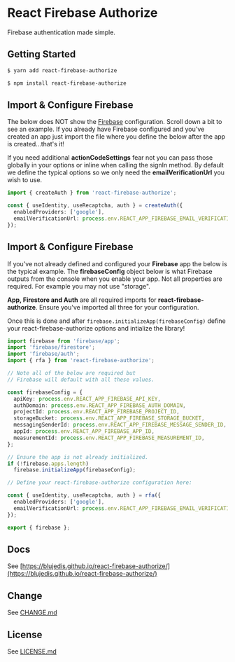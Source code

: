 # React Firebase Authorize

Firebase authentication made simple.

## Getting Started

```sh
$ yarn add react-firebase-authorize
```

```sh
$ npm install react-firebase-authorize
```

## Import & Configure Firebase

The below does NOT show the [Firebase](https://firebase.google.com/) configuration. Scroll down a bit to see an example. If you already have Firebase configured and you've created an app just import the file where you define the below after the app is created...that's it!

If you need additional **actionCodeSettings** fear not you can pass those
globally in your options or inline when calling the signIn method. By default
we define the typical options so we only need the **emailVerificationUrl** you wish to use. 

```ts
import { createAuth } from 'react-firebase-authorize';

const { useIdentity, useRecaptcha, auth } = createAuth({
  enabledProviders: ['google'],
  emailVerificationUrl: process.env.REACT_APP_FIREBASE_EMAIL_VERIFICATION_URL
});
```

## Import & Configure Firebase 

If you've not already defined and configured your **Firebase** app the below is the typical example. The **firebaseConfig** object below is what Firebase outputs from the console when you enable your app. Not all properties are required. For example you may not use "storage". 

**App, Firestore and Auth** are all required imports for **react-firebase-authorize**. Ensure you've imported all three for your configuration. 

Once this is done and after <code>firebase.initializeApp(firebaseConfig)</code> define your react-firebase-authorize options and intialize the library!

```ts
import firebase from 'firebase/app';
import 'firebase/firestore';
import 'firebase/auth';
import { rfa } from 'react-firebase-authorize';

// Note all of the below are required but
// Firebase will default with all these values.

const firebaseConfig = {
  apiKey: process.env.REACT_APP_FIREBASE_API_KEY,
  authDomain: process.env.REACT_APP_FIREBASE_AUTH_DOMAIN,
  projectId: process.env.REACT_APP_FIREBASE_PROJECT_ID,
  storageBucket: process.env.REACT_APP_FIREBASE_STORAGE_BUCKET,
  messagingSenderId: process.env.REACT_APP_FIREBASE_MESSAGE_SENDER_ID,
  appId: process.env.REACT_APP_FIREBASE_APP_ID,
  measurementId: process.env.REACT_APP_FIREBASE_MEASUREMENT_ID,
};

// Ensure the app is not already initialized.
if (!firebase.apps.length)
  firebase.initializeApp(firebaseConfig);

// Define your react-firebase-authorize configuration here:

const { useIdentity, useRecaptcha, auth } = rfa({
  enabledProviders: ['google'],
  emailVerificationUrl: process.env.REACT_APP_FIREBASE_EMAIL_VERIFICATION_URL
});

export { firebase };
```

## Docs

See [https://blujedis.github.io/react-firebase-authorize/](https://blujedis.github.io/react-firebase-authorize/)

## Change

See [CHANGE.md](CHANGE.md)

## License

See [LICENSE.md](LICENSE)

